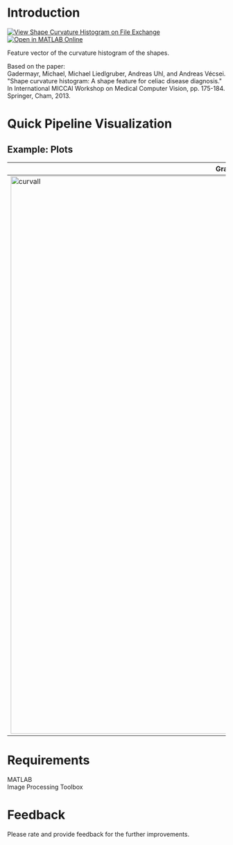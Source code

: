 # Introduction
[![View Shape Curvature Histogram on File Exchange](https://www.mathworks.com/matlabcentral/images/matlab-file-exchange.svg)](https://www.mathworks.com/matlabcentral/fileexchange/97002-shape-curvature-histogram) [![Open in MATLAB Online](https://www.mathworks.com/images/responsive/global/open-in-matlab-online.svg)](https://matlab.mathworks.com/open/github/v1?repo=preethamam/ShapeCurvatureHistogram)

Feature vector of the curvature histogram of the shapes.

Based on the paper: <br />
Gadermayr, Michael, Michael Liedlgruber, Andreas Uhl, and Andreas Vécsei. "Shape curvature histogram: A shape feature for celiac disease diagnosis." In International MICCAI Workshop on Medical Computer Vision, pp. 175-184. Springer, Cham, 2013.

# Quick Pipeline Visualization
## Example: Plots
| Gradients, orientations and curvature maps |
| ------------- |
| <img width="1286" alt="curvall" src="https://user-images.githubusercontent.com/28588878/127939435-fa092986-5a09-4304-89df-632d4a9a18ec.png"> |

# Requirements
MATLAB <br />
Image Processing Toolbox

# Feedback
Please rate and provide feedback for the further improvements.
